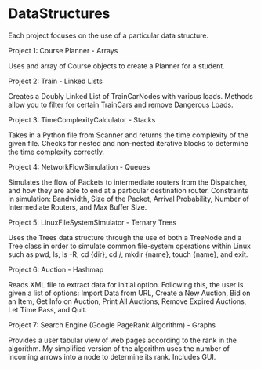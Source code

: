# DataStructures
Each project focuses on the use of a particular data structure.

Project 1: Course Planner - Arrays

Uses and array of Course objects to create a Planner for a student.

Project 2: Train - Linked Lists

Creates a Doubly Linked List of TrainCarNodes with various loads. Methods allow you to filter for certain TrainCars and remove Dangerous Loads.

Project 3: TimeComplexityCalculator - Stacks

Takes in a Python file from Scanner and returns the time complexity of the given file. Checks for nested and non-nested iterative blocks to determine the time complexity correctly.

Project 4: NetworkFlowSimulation - Queues

Simulates the flow of Packets to intermediate routers from the Dispatcher, and how they are able to end at a particular destination router. Constraints in simulation: Bandwidth, Size of the Packet, Arrival Probability, Number of Intermediate Routers, and Max Buffer Size.

Project 5: LinuxFileSystemSimulator - Ternary Trees

Uses the Trees data structure through the use of both a TreeNode and a Tree class in order to simulate common file-system operations within Linux such as pwd, ls, ls -R, cd {dir}, cd /, mkdir {name}, touch {name}, and exit.

Project 6: Auction - Hashmap

Reads XML file to extract data for initial option. Following this, the user is given a list of options: Import Data from URL, Create a New Auction, Bid on an Item, Get Info on Auction, Print All Auctions, Remove Expired Auctions, Let Time Pass, and Quit.

Project 7: Search Engine (Google PageRank Algorithm) - Graphs

Provides a user tabular view of web pages according to the rank in the algorithm. My simplified version of the algorithm uses the number of incoming arrows into a node to determine its rank. Includes GUI.

